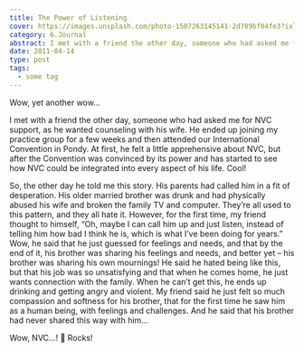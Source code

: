 ```yaml
---
title: The Power of Listening
cover: https://images.unsplash.com/photo-1507263145141-2d789bf04fe3?ixlib=rb-0.3.5&s=764ad28d22c24846135dafe43028b777&auto=format&fit=crop&w=1440&h=900
category: 6.Journal
abstract: I met with a friend the other day, someone who had asked me for NVC support, as he wanted counseling with his wife. He ended up joining my practice group for a few weeks and then attended our International Convention in Pondy. At first, he felt a little apprehensive about NVC, but after the Convention was convinced by its power and has started to see how NVC could be integrated into every aspect of his life. Cool!
date: 2011-04-14
type: post
tags:
  - some tag
---
```


Wow, yet another wow…

I met with a friend the other day, someone who had asked me for NVC support, as he wanted counseling with his wife. He ended up joining my practice group for a few weeks and then attended our International Convention in Pondy. At first, he felt a little apprehensive about NVC, but after the Convention was convinced by its power and has started to see how NVC could be integrated into every aspect of his life. Cool!

So, the other day he told me this story. His parents had called him in a fit of desperation. His older married brother was drunk and had physically abused his wife and broken the family TV and computer. They’re all used to this pattern, and they all hate it. However, for the first time, my friend thought to himself, “Oh, maybe I can call him up and just listen, instead of telling him how bad I think he is, which is what I’ve been doing for years.” Wow, he said that he just guessed for feelings and needs, and that by the end of it, his brother was sharing his feelings and needs, and better yet – his brother was sharing his own mournings! He said he hated being like this, but that his job was so unsatisfying and that when he comes home, he just wants connection with the family. When he can’t get this, he ends up drinking and getting angry and violent. My friend said he just felt so much compassion and softness for his brother, that for the first time he saw him as a human being, with feelings and challenges. And he said that his brother had never shared this way with him…

Wow, NVC…! 🙂 Rocks!
